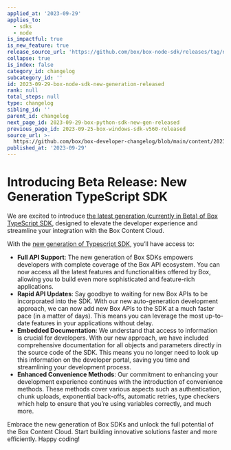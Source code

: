 ```yaml
---
applied_at: '2023-09-29'
applies_to:
  - sdks
  - node
is_impactful: true
is_new_feature: true
release_source_url: 'https://github.com/box/box-node-sdk/releases/tag/new-generation'
collapse: true
is_index: false
category_id: changelog
subcategory_id: ''
id: 2023-09-29-box-node-sdk-new-generation-released
rank: null
total_steps: null
type: changelog
sibling_id: ''
parent_id: changelog
next_page_id: 2023-09-29-box-python-sdk-new-gen-released
previous_page_id: 2023-09-25-box-windows-sdk-v560-released
source_url: >-
  https://github.com/box/box-developer-changelog/blob/main/content/2023/09-29-box-node-sdk-new-generation-released.md
published_at: '2023-09-29'
---
```

# Introducing Beta Release: New Generation TypeScript SDK

We are excited to introduce [the latest generation (currently in Beta) of Box TypeScript SDK][1], designed to elevate the developer experience and streamline your integration with the Box Content Cloud.

With the [new generation of Typescript SDK][1], you’ll have access to:

* **Full API Support**: The new generation of Box SDKs empowers developers with complete coverage of the Box API ecosystem. You can now access all the latest features and functionalities offered by Box, allowing you to build even more sophisticated and feature-rich applications.
* **Rapid API Updates**: Say goodbye to waiting for new Box APIs to be incorporated into the SDK. With our new auto-generation development approach, we can now add new Box APIs to the SDK at a much faster pace (in a matter of days). This means you can leverage the most up-to-date features in your applications without delay.
* **Embedded Documentation**: We understand that access to information is crucial for developers. With our new approach, we have included comprehensive documentation for all objects and parameters directly in the source code of the SDK. This means you no longer need to look up this information on the developer portal, saving you time and streamlining your development process.
* **Enhanced Convenience Methods**: Our commitment to enhancing your development experience continues with the introduction of convenience methods. These methods cover various aspects such as authentication, chunk uploads, exponential back-offs, automatic retries, type checkers which help to ensure that you’re using variables correctly, and much more.

Embrace the new generation of Box SDKs and unlock the full potential of the Box Content Cloud. Start building innovative solutions faster and more efficiently. Happy coding!

[1]: https://github.com/box/box-typescript-sdk-gen